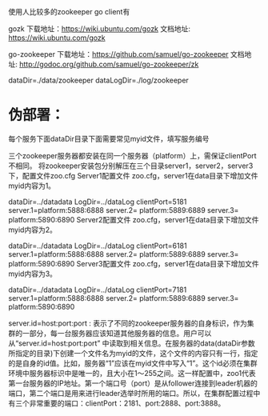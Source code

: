使用人比较多的zookeeper go client有

gozk
下载地址：https://wiki.ubuntu.com/gozk
文档地址: https://wiki.ubuntu.com/gozk

go-zookeeper
下载地址：https://github.com/samuel/go-zookeeper
文档地址: http://godoc.org/github.com/samuel/go-zookeeper/zk


dataDir=./data/zookeeper
dataLogDir=./log/zookeeper

# 伪部署：
每个服务下面dataDir目录下面需要常见myid文件，填写服务编号

三个zookeeper服务器都安装在同一个服务器（platform）上，需保证clientPort不相同。
将zookeeper安装包分别解压在三个目录server1，server2，server3下，配置文件zoo.cfg
Server1配置文件 zoo.cfg，server1在data目录下增加文件myid内容为1。

dataDir=../datadata
LogDir=../dataLog
clientPort=5181
server.1=platform:5888:6888
server.2= platform:5889:6889
server.3= platform:5890:6890
Server2配置文件 zoo.cfg，server1在data目录下增加文件myid内容为2。

dataDir=../datadata
LogDir=../dataLog
clientPort=6181
server.1=platform:5888:6888
server.2= platform:5889:6889
server.3= platform:5890:6890
Server3配置文件 zoo.cfg，server1在data目录下增加文件myid内容为3。

dataDir=../datadata
LogDir=../dataLog
clientPort=7181
server.1=platform:5888:6888
server.2= platform:5889:6889
server.3= platform:5890:6890
 

server.id=host:port:port : 表示了不同的zookeeper服务器的自身标识，作为集群的一部分，每一台服务器应该知道其他服务器的信息。用户可以从“server.id=host:port:port” 中读取到相关信息。在服务器的data(dataDir参数所指定的目录)下创建一个文件名为myid的文件，这个文件的内容只有一行，指定的是自身的id值。比如，服务器“1”应该在myid文件中写入“1”。这个id必须在集群环境中服务器标识中是唯一的，且大小在1～255之间。这一样配置中，zoo1代表第一台服务器的IP地址。第一个端口号（port）是从follower连接到leader机器的端口，第二个端口是用来进行leader选举时所用的端口。所以，在集群配置过程中有三个非常重要的端口：clientPort：2181、port:2888、port:3888。